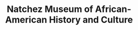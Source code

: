 ---
layout: repo
title: "Natchez Museum of African-American History and Culture"
id: 24057
permalink: repos/24057/
---